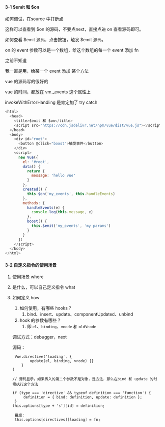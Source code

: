 #### 3-1 $emit 和 $on

如何调试，在source 中打断点

这样可以查看到 $on 的源码，不要点next，直接点进 on 查看源码即可。

如何查看 $emit 源码，点击按钮，触发 $emit 源码。

on 的 event 参数可以是一个数组，给这个数组的每一个 event 添加 fn

之前不知道

我一直是用，给某一个 event 添加 某个方法

vue 的源码写的很好的

vue 的时间，都放在 vm._events 这个属性上

invokeWithErrorHandling 是肯定加了 try catch

```js
<html>
  <head>
    <title>$emit 和 $on</title>
    <script src="https://cdn.jsdelivr.net/npm/vue/dist/vue.js"></script>
  </head>
  <body>
    <div id="root">
      <button @click="boost">触发事件</button>
    </div>
    <script>
      new Vue({
        el: '#root',
        data() {
          return {
            message: 'hello vue'
          }
        },
        created() {
          this.$on('my_events', this.handleEvents)
        },
        methods: {
          handleEvents(e) {
            console.log(this.message, e)
          },
          boost() {
            this.$emit('my_events', 'my params')            
          }
        }
      })
    </script>
  </body>
</html>
```



#### 3-2  自定义指令的使用场景

1. 使用场景 where

2. 是什么，可以自己定义指令 what

3. 如何定义 how

   1. 如何使用，有哪些 hooks？
      1. bind、insert、update、componentUpdated、unbind
   2. hook 的参数有哪些？
      1. 即 `el`、`binding`、`vnode` 和 `oldVnode`

   

   调试方式：debugger，next

   源码：

   ```
    Vue.directive('loading', {
           update(el, binding, vnode) {}
       }
   )
   
   // 源码显示，如果传入的第二个参数不是对象，是方法，那么在bind 和 update 的时候执行这个方法
   
   if (type === 'directive' && typeof definition === 'function') {
    	definition = { bind: definition, update: definition };
    }
   this.options[type + 's'][id] = definition;
    
    最后：
    this.options[directives][loading] = fn;
   ```

   

   

   

   

   

   



